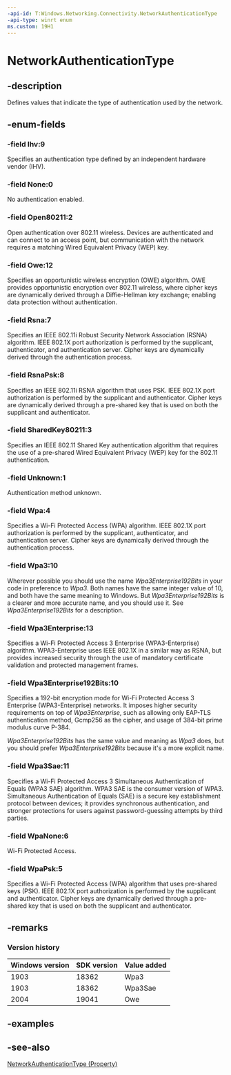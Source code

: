 ```yaml
---
-api-id: T:Windows.Networking.Connectivity.NetworkAuthenticationType
-api-type: winrt enum
ms.custom: 19H1
---
```


<!-- Enumeration syntax
public enum Windows.Networking.Connectivity.NetworkAuthenticationType : int
-->

# NetworkAuthenticationType

## -description
Defines values that indicate the type of authentication used by the network.

## -enum-fields

### -field Ihv:9
Specifies an authentication type defined by an independent hardware vendor (IHV).

### -field None:0
No authentication enabled.

### -field Open80211:2
Open authentication over 802.11 wireless. Devices are authenticated and can connect to an access point, but communication with the network requires a matching Wired Equivalent Privacy (WEP) key.

### -field Owe:12
Specifies an opportunistic wireless encryption (OWE) algorithm. OWE provides opportunistic encryption over 802.11 wireless, where cipher keys are dynamically derived through a Diffie-Hellman key exchange; enabling data protection without authentication.

### -field Rsna:7
Specifies an IEEE 802.11i Robust Security Network Association (RSNA) algorithm. IEEE 802.1X port authorization is performed by the supplicant, authenticator, and authentication server. Cipher keys are dynamically derived through the authentication process.

### -field RsnaPsk:8
Specifies an IEEE 802.11i RSNA algorithm that uses PSK. IEEE 802.1X port authorization is performed by the supplicant and authenticator. Cipher keys are dynamically derived through a pre-shared key that is used on both the supplicant and authenticator.

### -field SharedKey80211:3
Specifies an IEEE 802.11 Shared Key authentication algorithm that requires the use of a pre-shared Wired Equivalent Privacy (WEP) key for the 802.11 authentication.

### -field Unknown:1
Authentication method unknown.

### -field Wpa:4
Specifies a Wi-Fi Protected Access (WPA) algorithm. IEEE 802.1X port authorization is performed by the supplicant, authenticator, and authentication server. Cipher keys are dynamically derived through the authentication process.

### -field Wpa3:10
Wherever possible you should use the name *Wpa3Enterprise192Bits* in your code in preference to *Wpa3*. Both names have the same integer value of 10, and both have the same meaning to Windows. But *Wpa3Enterprise192Bits* is a clearer and more accurate name, and you should use it. See *Wpa3Enterprise192Bits* for a description.

### -field Wpa3Enterprise:13
Specifies a Wi-Fi Protected Access 3 Enterprise (WPA3-Enterprise) algorithm. WPA3-Enterprise uses IEEE 802.1X in a similar way as RSNA, but provides increased security through the use of mandatory certificate validation and protected management frames.

### -field Wpa3Enterprise192Bits:10
Specifies a 192-bit encryption mode for Wi-Fi Protected Access 3 Enterprise (WPA3-Enterprise) networks. It imposes higher security requirements on top of *Wpa3Enterprise*, such as allowing only EAP-TLS authentication method, Gcmp256 as the cipher, and usage of 384-bit prime modulus curve P-384.

*Wpa3Enterprise192Bits* has the same value and meaning as *Wpa3* does, but you should prefer *Wpa3Enterprise192Bits* because it's a more explicit name.

### -field Wpa3Sae:11
Specifies a Wi-Fi Protected Access 3 Simultaneous Authentication of Equals (WPA3 SAE) algorithm. WPA3 SAE is the consumer version of WPA3. Simultaneous Authentication of Equals (SAE) is a secure key establishment protocol between devices; it provides synchronous authentication, and stronger protections for users against password-guessing attempts by third parties.

### -field WpaNone:6
Wi-Fi Protected Access.

### -field WpaPsk:5
Specifies a Wi-Fi Protected Access (WPA) algorithm that uses pre-shared keys (PSK). IEEE 802.1X port authorization is performed by the supplicant and authenticator. Cipher keys are dynamically derived through a pre-shared key that is used on both the supplicant and authenticator.

## -remarks

### Version history

| Windows version | SDK version | Value added |
| -- | -- | -- |
| 1903 | 18362 | Wpa3 |
| 1903 | 18362 | Wpa3Sae |
| 2004 | 19041 | Owe |

## -examples

## -see-also
[NetworkAuthenticationType (Property)](networksecuritysettings_networkauthenticationtype.md)
